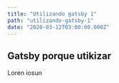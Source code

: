 ```yaml
---
title: "Utilizando gatsby 1"
path: "utilizando-gatsby-1"
date: "2020-03-12T03:00:00.000Z"
---
```


## Gatsby porque utikizar

Loren iosun
